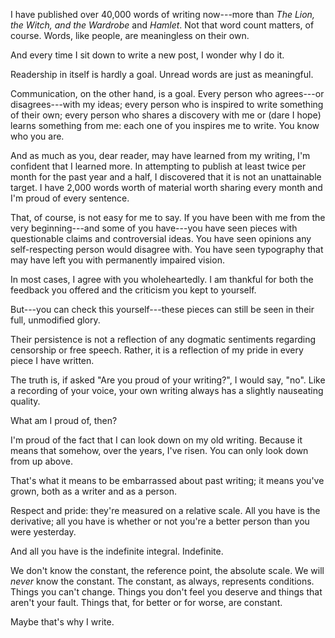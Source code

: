 I have published over 40,000 words of writing now---more than *The Lion, the
Witch, and the Wardrobe* and *Hamlet*. Not that word count matters, of course.
Words, like people, are meaningless on their own.

And every time I sit down to write a new post, I wonder why I do it.

Readership in itself is hardly a goal. Unread words are just as meaningful.

Communication, on the other hand, is a goal. Every person who agrees---or
disagrees---with my ideas; every person who is inspired to write something of
their own; every person who shares a discovery with me or (dare I hope) learns
something from me: each one of you inspires me to write. You know who you are.

And as much as you, dear reader, may have learned from my writing, I'm
confident that I learned more. In attempting to publish at least twice per
month for the past year and a half, I discovered that it is not an unattainable
target. I have 2,000 words worth of material worth sharing every month and I'm
proud of every sentence.

That, of course, is not easy for me to say. If you have been with me from the
very beginning---and some of you have---you have seen pieces with questionable
claims and controversial ideas. You have seen opinions any self-respecting
person would disagree with. You have seen typography that may have left you
with permanently impaired vision.

In most cases, I agree with you wholeheartedly. I am thankful for both the
feedback you offered and the criticism you kept to yourself.

But---you can check this yourself---these pieces can still be seen in their full,
unmodified glory.

Their persistence is not a reflection of any dogmatic sentiments regarding
censorship or free speech. Rather, it is a reflection of my pride in every
piece I have written.

The truth is, if asked "Are you proud of your writing?", I would say, "no".
Like a recording of your voice, your own writing always has a slightly
nauseating quality.

What am I proud of, then?

I'm proud of the fact that I can look down on my old writing. Because it means
that somehow, over the years, I've risen. You can only look down from up above.

That's what it means to be embarrassed about past writing; it means you've
grown, both as a writer and as a person.

Respect and pride: they're measured on a relative scale. All you have is the
derivative; all you have is whether or not you're a better person than you were
yesterday.

And all you have is the indefinite integral. Indefinite.

We don't know the constant, the reference point, the absolute scale. We will
*never* know the constant. The constant, as always, represents conditions.
Things you can't change. Things you don't feel you deserve and things that
aren't your fault.  Things that, for better or for worse, are constant.

Maybe that's why I write.
